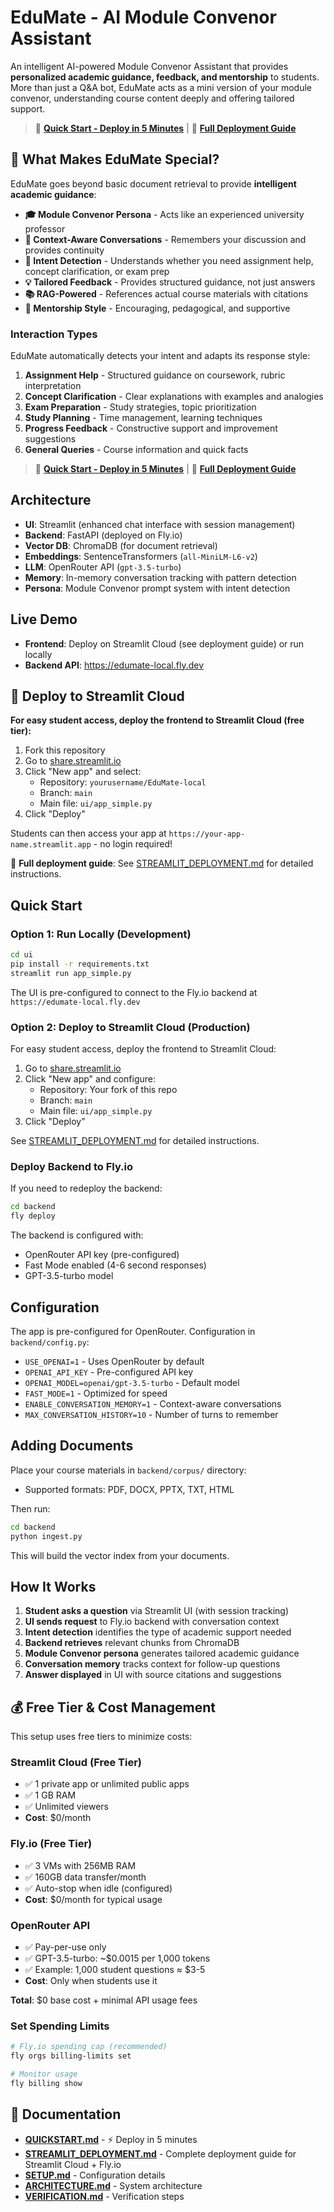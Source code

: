 # EduMate - AI Module Convenor Assistant

An intelligent AI-powered Module Convenor Assistant that provides **personalized academic guidance, feedback, and mentorship** to students. More than just a Q&A bot, EduMate acts as a mini version of your module convenor, understanding course content deeply and offering tailored support.

> 🚀 **[Quick Start - Deploy in 5 Minutes](QUICKSTART.md)** | 📖 **[Full Deployment Guide](STREAMLIT_DEPLOYMENT.md)**

## 🎯 What Makes EduMate Special?

EduMate goes beyond basic document retrieval to provide **intelligent academic guidance**:

- **🎓 Module Convenor Persona** - Acts like an experienced university professor
- **🧠 Context-Aware Conversations** - Remembers your discussion and provides continuity
- **📝 Intent Detection** - Understands whether you need assignment help, concept clarification, or exam prep
- **💡 Tailored Feedback** - Provides structured guidance, not just answers
- **📚 RAG-Powered** - References actual course materials with citations
- **🤝 Mentorship Style** - Encouraging, pedagogical, and supportive

### Interaction Types

EduMate automatically detects your intent and adapts its response style:

1. **Assignment Help** - Structured guidance on coursework, rubric interpretation
2. **Concept Clarification** - Clear explanations with examples and analogies
3. **Exam Preparation** - Study strategies, topic prioritization
4. **Study Planning** - Time management, learning techniques
5. **Progress Feedback** - Constructive support and improvement suggestions
6. **General Queries** - Course information and quick facts

> 🚀 **[Quick Start - Deploy in 5 Minutes](QUICKSTART.md)** | 📖 **[Full Deployment Guide](STREAMLIT_DEPLOYMENT.md)**

## Architecture

- **UI**: Streamlit (enhanced chat interface with session management)
- **Backend**: FastAPI (deployed on Fly.io)
- **Vector DB**: ChromaDB (for document retrieval)
- **Embeddings**: SentenceTransformers (`all-MiniLM-L6-v2`)
- **LLM**: OpenRouter API (`gpt-3.5-turbo`)
- **Memory**: In-memory conversation tracking with pattern detection
- **Persona**: Module Convenor prompt system with intent detection

## Live Demo

- **Frontend**: Deploy on Streamlit Cloud (see deployment guide) or run locally
- **Backend API**: https://edumate-local.fly.dev

## 🚀 Deploy to Streamlit Cloud

**For easy student access, deploy the frontend to Streamlit Cloud (free tier):**

1. Fork this repository
2. Go to [share.streamlit.io](https://share.streamlit.io)
3. Click "New app" and select:
   - Repository: `yourusername/EduMate-local`
   - Branch: `main`
   - Main file: `ui/app_simple.py`
4. Click "Deploy"

Students can then access your app at `https://your-app-name.streamlit.app` - no login required!

📖 **Full deployment guide**: See [STREAMLIT_DEPLOYMENT.md](STREAMLIT_DEPLOYMENT.md) for detailed instructions.

## Quick Start

### Option 1: Run Locally (Development)

```bash
cd ui
pip install -r requirements.txt
streamlit run app_simple.py
```

The UI is pre-configured to connect to the Fly.io backend at `https://edumate-local.fly.dev`

### Option 2: Deploy to Streamlit Cloud (Production)

For easy student access, deploy the frontend to Streamlit Cloud:

1. Go to [share.streamlit.io](https://share.streamlit.io)
2. Click "New app" and configure:
   - Repository: Your fork of this repo
   - Branch: `main`
   - Main file: `ui/app_simple.py`
3. Click "Deploy"

See [STREAMLIT_DEPLOYMENT.md](STREAMLIT_DEPLOYMENT.md) for detailed instructions.

### Deploy Backend to Fly.io

If you need to redeploy the backend:

```bash
cd backend
fly deploy
```

The backend is configured with:
- OpenRouter API key (pre-configured)
- Fast Mode enabled (4-6 second responses)
- GPT-3.5-turbo model

## Configuration

The app is pre-configured for OpenRouter. Configuration in `backend/config.py`:

- `USE_OPENAI=1` - Uses OpenRouter by default
- `OPENAI_API_KEY` - Pre-configured API key
- `OPENAI_MODEL=openai/gpt-3.5-turbo` - Default model
- `FAST_MODE=1` - Optimized for speed
- `ENABLE_CONVERSATION_MEMORY=1` - Context-aware conversations
- `MAX_CONVERSATION_HISTORY=10` - Number of turns to remember

## Adding Documents

Place your course materials in `backend/corpus/` directory:
- Supported formats: PDF, DOCX, PPTX, TXT, HTML

Then run:
```bash
cd backend
python ingest.py
```

This will build the vector index from your documents.

## How It Works

1. **Student asks a question** via Streamlit UI (with session tracking)
2. **UI sends request** to Fly.io backend with conversation context
3. **Intent detection** identifies the type of academic support needed
4. **Backend retrieves** relevant chunks from ChromaDB
5. **Module Convenor persona** generates tailored academic guidance
6. **Conversation memory** tracks context for follow-up questions
7. **Answer displayed** in UI with source citations and suggestions

## 💰 Free Tier & Cost Management

This setup uses free tiers to minimize costs:

### Streamlit Cloud (Free Tier)
- ✅ 1 private app or unlimited public apps
- ✅ 1 GB RAM
- ✅ Unlimited viewers
- **Cost**: $0/month

### Fly.io (Free Tier)
- ✅ 3 VMs with 256MB RAM
- ✅ 160GB data transfer/month
- ✅ Auto-stop when idle (configured)
- **Cost**: $0/month for typical usage

### OpenRouter API
- ✅ Pay-per-use only
- ✅ GPT-3.5-turbo: ~$0.0015 per 1,000 tokens
- ✅ Example: 1,000 student questions ≈ $3-5
- **Cost**: Only when students use it

**Total**: $0 base cost + minimal API usage fees

### Set Spending Limits
```bash
# Fly.io spending cap (recommended)
fly orgs billing-limits set

# Monitor usage
fly billing show
```

## 📖 Documentation

- **[QUICKSTART.md](QUICKSTART.md)** - ⚡ Deploy in 5 minutes
- **[STREAMLIT_DEPLOYMENT.md](STREAMLIT_DEPLOYMENT.md)** - Complete deployment guide for Streamlit Cloud + Fly.io
- **[SETUP.md](SETUP.md)** - Configuration details
- **[ARCHITECTURE.md](ARCHITECTURE.md)** - System architecture
- **[VERIFICATION.md](VERIFICATION.md)** - Verification steps



